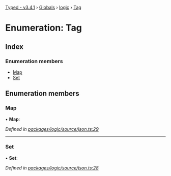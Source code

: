 [Typed - v3.4.1](../README.md) › [Globals](../globals.md) › [logic](../modules/logic.md) › [Tag](logic.tag.md)

# Enumeration: Tag

## Index

### Enumeration members

* [Map](logic.tag.md#map)
* [Set](logic.tag.md#set)

## Enumeration members

###  Map

• **Map**:

*Defined in [packages/logic/source/json.ts:29](https://github.com/TylorS/typed-prelude/blob/cf24d7c0/packages/logic/source/json.ts#L29)*

___

###  Set

• **Set**:

*Defined in [packages/logic/source/json.ts:28](https://github.com/TylorS/typed-prelude/blob/cf24d7c0/packages/logic/source/json.ts#L28)*
